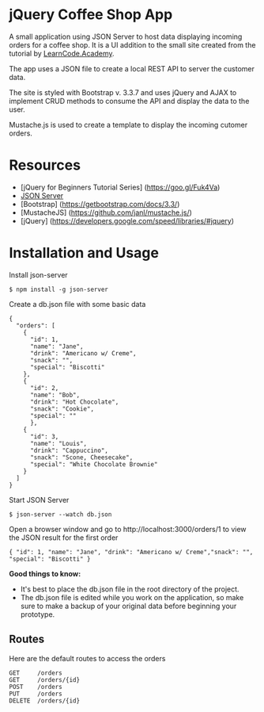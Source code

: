 # jQuery Coffee Shop App
A small application using JSON Server to host data displaying incoming orders for a coffee shop. It is a UI addition to the small site created from the tutorial by [LearnCode.Academy](https://www.youtube.com/playlist?list=PLoYCgNOIyGABdI2V8I_SWo22tFpgh2s6_).

The app uses a JSON file to create a local REST API to server the customer data. 

The site is styled with Bootstrap v. 3.3.7 and uses jQuery and AJAX to implement CRUD methods to consume the API and display the data to the user. 

Mustache.js is used to create a template to display the incoming cutomer orders.

# Resources
- [jQuery for Beginners Tutorial Series] (https://goo.gl/Fuk4Va)
- [JSON Server](https://github.com/typicode/json-server)
- [Bootstrap] (https://getbootstrap.com/docs/3.3/)
- [MustacheJS] (https://github.com/janl/mustache.js/)
- [jQuery] (https://developers.google.com/speed/libraries/#jquery)

# Installation and Usage
Install json-server
```
$ npm install -g json-server
```

Create a db.json file with some basic data
```
{
  "orders": [
    {
      "id": 1,
      "name": "Jane",
      "drink": "Americano w/ Creme",
      "snack": "",
      "special": "Biscotti"
    },
    {
      "id": 2,
      "name": "Bob",
      "drink": "Hot Chocolate",
      "snack": "Cookie",
      "special": ""
      },
    {
      "id": 3,
      "name": "Louis",
      "drink": "Cappuccino",
      "snack": "Scone, Cheesecake",
      "special": "White Chocolate Brownie"
    }
  ]
}
```

Start JSON Server
```
$ json-server --watch db.json
```

Open a browser window and go to http://localhost:3000/orders/1 to view the JSON result for the first order
```
{ "id": 1, "name": "Jane", "drink": "Americano w/ Creme","snack": "", "special": "Biscotti" }
```
**Good things to know:**
- It's best to place the db.json file in the root directory of the project.
- The db.json file is edited while you work on the application, so make sure to make a backup of your original data before beginning your prototype. 

## Routes
Here are the default routes to access the orders
```
GET     /orders
GET     /orders/{id}
POST    /orders
PUT     /orders 
DELETE  /orders/{id}
```






